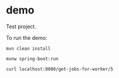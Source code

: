 # demo
Test project.

To run the demo:

`mvn clean install`

`mvnw spring-boot:run`

`curl localhost:8080/get-jobs-for-worker/5`
